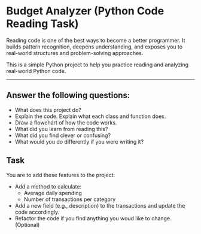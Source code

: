 # Budget Analyzer (Python Code Reading Task)

Reading code is one of the best ways to become a better programmer. It builds pattern recognition, deepens understanding, and exposes you to real-world structures and problem-solving approaches.

This is a simple Python project to help you practice reading and analyzing real-world Python code.

---

## Answer the following questions:
- What does this project do?
- Explain the code. Explain what each class and function does.
- Draw a flowchart of how the code works.
- What did you learn from reading this?
- What did you find clever or confusing?
- What would you do differently if you were writing it?

## Task
You are to add these features to the project:
- Add a method to calculate:
    - Average daily spending
    - Number of transactions per category
- Add a new field (e.g., description) to the transactions and update the code accordingly.
- Refactor the code if you find anything you woud like to change. (Optional)

